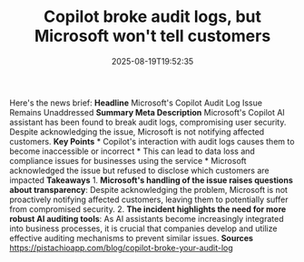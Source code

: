 ﻿---
title: "Copilot broke audit logs, but Microsoft won't tell customers"
date: "2025-08-19T19:52:35"
category: "Markets"
summary: ""
slug: "copilot broke audit logs but microsoft wont tell customers"
source_urls:
  - "https://pistachioapp.com/blog/copilot-broke-your-audit-log"
seo:
  title: "Copilot broke audit logs, but Microsoft won't tell customers | Hash n Hedge"
  description: ""
  keywords: ["news", "markets", "brief"]
---
Here's the news brief:  **Headline** Microsoft's Copilot Audit Log Issue Remains Unaddressed  **Summary Meta Description** Microsoft's Copilot AI assistant has been found to break audit logs, compromising user security. Despite acknowledging the issue, Microsoft is not notifying affected customers.  **Key Points**  * Copilot's interaction with audit logs causes them to become inaccessible or incorrect * This can lead to data loss and compliance issues for businesses using the service * Microsoft acknowledged the issue but refused to disclose which customers are impacted  **Takeaways**  1. **Microsoft's handling of the issue raises questions about transparency**: Despite acknowledging the problem, Microsoft is not proactively notifying affected customers, leaving them to potentially suffer from compromised security. 2. **The incident highlights the need for more robust AI auditing tools**: As AI assistants become increasingly integrated into business processes, it is crucial that companies develop and utilize effective auditing mechanisms to prevent similar issues.  **Sources** https://pistachioapp.com/blog/copilot-broke-your-audit-log 
